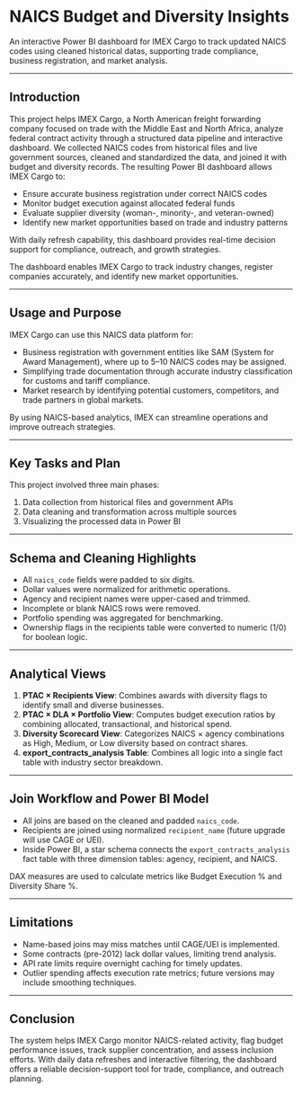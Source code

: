 # NAICS Budget and Diversity Insights

An interactive Power BI dashboard for IMEX Cargo to track updated NAICS codes using cleaned historical datas, supporting trade compliance, business registration, and market analysis.

---

## Introduction

This project helps IMEX Cargo, a North American freight forwarding company focused on trade with the Middle East and North Africa, analyze federal contract activity through a structured data pipeline and interactive dashboard. We collected NAICS codes from historical files and live government sources, cleaned and standardized the data, and joined it with budget and diversity records. The resulting Power BI dashboard allows IMEX Cargo to:

- Ensure accurate business registration under correct NAICS codes
- Monitor budget execution against allocated federal funds
- Evaluate supplier diversity (woman-, minority-, and veteran-owned)
- Identify new market opportunities based on trade and industry patterns

With daily refresh capability, this dashboard provides real-time decision support for compliance, outreach, and growth strategies.


The dashboard enables IMEX Cargo to track industry changes, register companies accurately, and identify new market opportunities.

---

## Usage and Purpose

IMEX Cargo can use this NAICS data platform for:

- Business registration with government entities like SAM (System for Award Management), where up to 5–10 NAICS codes may be assigned.
- Simplifying trade documentation through accurate industry classification for customs and tariff compliance.
- Market research by identifying potential customers, competitors, and trade partners in global markets.

By using NAICS-based analytics, IMEX can streamline operations and improve outreach strategies.

---

## Key Tasks and Plan

This project involved three main phases:

1. Data collection from historical files and government APIs
2. Data cleaning and transformation across multiple sources
3. Visualizing the processed data in Power BI

---

## Schema and Cleaning Highlights

- All `naics_code` fields were padded to six digits.
- Dollar values were normalized for arithmetic operations.
- Agency and recipient names were upper-cased and trimmed.
- Incomplete or blank NAICS rows were removed.
- Portfolio spending was aggregated for benchmarking.
- Ownership flags in the recipients table were converted to numeric (1/0) for boolean logic.

---

## Analytical Views

1. **PTAC × Recipients View**: Combines awards with diversity flags to identify small and diverse businesses.
2. **PTAC × DLA × Portfolio View**: Computes budget execution ratios by combining allocated, transactional, and historical spend.
3. **Diversity Scorecard View**: Categorizes NAICS × agency combinations as High, Medium, or Low diversity based on contract shares.
4. **export_contracts_analysis Table**: Combines all logic into a single fact table with industry sector breakdown.

---

## Join Workflow and Power BI Model

- All joins are based on the cleaned and padded `naics_code`.
- Recipients are joined using normalized `recipient_name` (future upgrade will use CAGE or UEI).
- Inside Power BI, a star schema connects the `export_contracts_analysis` fact table with three dimension tables: agency, recipient, and NAICS.

DAX measures are used to calculate metrics like Budget Execution % and Diversity Share %.

---

## Limitations

- Name-based joins may miss matches until CAGE/UEI is implemented.
- Some contracts (pre-2012) lack dollar values, limiting trend analysis.
- API rate limits require overnight caching for timely updates.
- Outlier spending affects execution rate metrics; future versions may include smoothing techniques.

---

## Conclusion

The system helps IMEX Cargo monitor NAICS-related activity, flag budget performance issues, track supplier concentration, and assess inclusion efforts. With daily data refreshes and interactive filtering, the dashboard offers a reliable decision-support tool for trade, compliance, and outreach planning.

